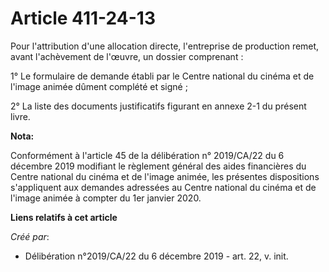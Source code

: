 # Article 411-24-13

Pour l'attribution d'une allocation directe, l'entreprise de production remet, avant l'achèvement de l'œuvre, un dossier
comprenant :

1° Le formulaire de demande établi par le Centre national du cinéma et de l'image animée dûment complété et signé ;

2° La liste des documents justificatifs figurant en annexe 2-1 du présent livre.

**Nota:**

Conformément à l'article 45 de la délibération n° 2019/CA/22 du 6 décembre 2019 modifiant le règlement général des aides
financières du Centre national du cinéma et de l'image animée, les présentes dispositions s'appliquent aux demandes adressées
au Centre national du cinéma et de l'image animée à compter du 1er janvier 2020.

**Liens relatifs à cet article**

_Créé par_:

  - Délibération n°2019/CA/22 du 6 décembre 2019 - art. 22, v. init.
